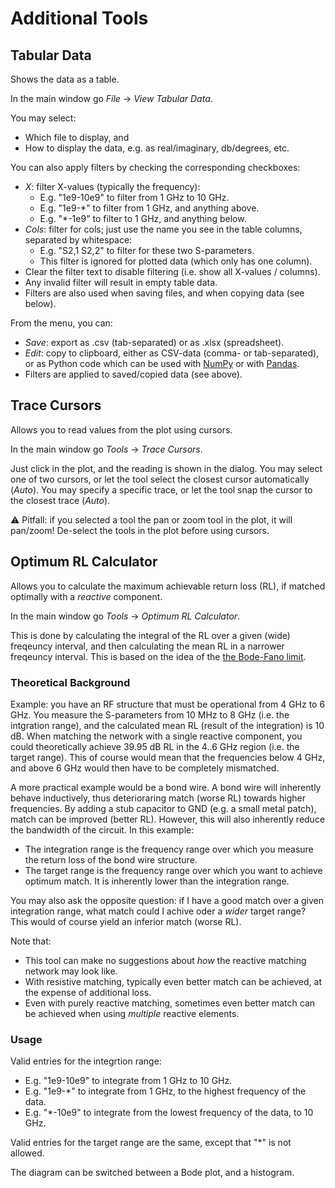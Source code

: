 Additional Tools
================

Tabular Data
------------

Shows the data as a table.

In the main window go *File* → *View Tabular Data*.

You may select:
- Which file to display, and 
- How to display the data, e.g. as real/imaginary, db/degrees, etc.

You can also apply filters by checking the corresponding checkboxes:
- *X*: filter X-values (typically the frequency):
    - E.g. "1e9-10e9" to filter from 1 GHz to 10 GHz.
    - E.g. "1e9-*" to filter from 1 GHz, and anything above.
    - E.g. "*-1e9" to filter to 1 GHz, and anything below.
- *Cols*: filter for cols; just use the name you see in the table columns, separated by whitespace:
    - E.g. "S2,1 S2,2" to filter for these two S-parameters.
    - This filter is ignored for plotted data (which only has one column).
- Clear the filter text to disable filtering (i.e. show all X-values / columns).
- Any invalid filter will result in empty table data.
- Filters are also used when saving files, and when copying data (see below).

From the menu, you can:
- *Save*: export as .csv (tab-separated) or as .xlsx (spreadsheet).
- *Edit*: copy to clipboard, either as CSV-data (comma- or tab-separated), or as Python code which can be used with [NumPy](https://numpy.org/) or with [Pandas](https://pandas.pydata.org/).
- Filters are applied to saved/copied data (see above).

Trace Cursors
-------------

Allows you to read values from the plot using cursors.

In the main window go *Tools* → *Trace Cursors*.

Just click in the plot, and the reading is shown in the dialog. You may select one of two cursors, or let the tool select the closest cursor automatically (*Auto*). You may specify a specific trace, or let the tool snap the cursor to the closest trace (*Auto*).

⚠️ Pitfall: if you selected a tool the pan or zoom tool in the plot, it will pan/zoom! De-select the tools in the plot before using cursors.


Optimum RL Calculator
---------------------

Allows you to calculate the maximum achievable return loss (RL), if matched optimally with a *reactive* component.

In the main window go *Tools* → *Optimum RL Calculator*.

This is done by calculating the integral of the RL over a given (wide) freqeuncy interval, and then calculating the mean RL in a narrower freqeuncy interval. This is based on the idea of the [the Bode-Fano limit](https://eng.libretexts.org/Bookshelves/Electrical_Engineering/Electronics/Microwave_and_RF_Design_III_-_Networks_(Steer)/07%3A_Chapter_7/7.2%3A_Fano-Bode_Limits).

### Theoretical Background

Example: you have an RF structure that must be operational from 4 GHz to 6 GHz. You measure the S-parameters from 10 MHz to 8 GHz (i.e. the intgration range), and the calculated mean RL (result of the integration) is 10 dB. When matching the network with a single reactive component, you could theoretically achieve 39.95 dB RL in the 4..6 GHz region (i.e. the target range). This of course would mean that the frequencies below 4 GHz, and above 6 GHz would then have to be completely mismatched.

A more practical example would be a bond wire. A bond wire will inherently behave inductively, thus deterioraring match (worse RL) towards higher frequencies. By adding a stub capacitor to GND (e.g. a small metal patch), match can be improved (better RL). However, this will also inherently reduce the bandwidth of the circuit. In this example:
- The integration range is the frequency range over which you measure the return loss of the bond wire structure.
- The target range is the frequency range over which you want to achieve optimum match. It is inherently lower than the integration range.

You may also ask the opposite question: if I have a good match over a given integration range, what match could I achive oder a *wider* target range? This would of course yield an inferior match (worse RL).

Note that:
- This tool can make no suggestions about *how* the reactive matching network may look like.
- With resistive matching, typically even better match can be achieved, at the expense of additional loss.
- Even with purely reactive matching, sometimes even better match can be achieved when using *multiple* reactive elements.

### Usage

Valid entries for the integrtion range:
- E.g. "1e9-10e9" to integrate from 1 GHz to 10 GHz.
- E.g. "1e9-*" to integrate from 1 GHz, to the highest frequency of the data.
- E.g. "*-10e9" to integrate from the lowest frequency of the data, to 10 GHz.

Valid entries for the target range are the same, except that "*" is not allowed.

The diagram can be switched between a Bode plot, and a histogram.
